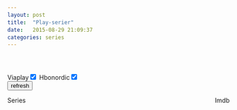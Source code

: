 ```yaml
---
layout: post
title:  "Play-serier"
date:   2015-08-29 21:09:37
categories: series
---
```

<header>
<style>
@media (max-width: 600px) {
  .facet_sidebar {
    display: none;
  }
}
</style>
</header>
<script>

(function() {
	var sheet = window.document.styleSheets[0];
	sheet.insertRule(".item {width:16.6%;}", sheet.cssRules.length);
	sheet.insertRule("@media screen and (max-width: 2200px){.item {width:20%;}}", sheet.cssRules.length);
	sheet.insertRule("@media screen and (max-width: 1750px){.item {width:25%;}}", sheet.cssRules.length);
	sheet.insertRule("@media screen and (max-width: 1200px){.item {width:33.3%;}}", sheet.cssRules.length);
	sheet.insertRule("@media screen and (max-width: 750px){.item {width:50%;}}", sheet.cssRules.length);
	sheet.insertRule("@media screen and (max-width: 550px){.item {width:100%;}}", sheet.cssRules.length);
	sheet.insertRule(".hbo-main-container .clearfix {width:100%;margin:0;}", sheet.cssRules.length);
	sheet.insertRule(".post-header {width:1026px;margin:0 auto;}", sheet.cssRules.length);
	sheet.insertRule("@media screen and (max-width: 1200px){.hbo-main-container .clearfix {width:100%;margin:0;} .post-header {width:auto;margin:0;}}", sheet.cssRules.length);
	sheet.insertRule("img {transition: opacity 0.5s ease-in-out;}", sheet.cssRules.length);
	sheet.insertRule(".notLoaded {opacity: 0;}", sheet.cssRules.length);
	sheet.insertRule("li.item:hover {transform: scale(1.1);z-index: 10; position: relative;}", sheet.cssRules.length);
	sheet.insertRule(".seen{right: 24px; top: 15px; color: red; cursor: pointer; position: absolute; color: red;cursor:pointer; font-size:1.3em}", sheet.cssRules.length);

	document.getElementsByClassName("main-container")[0].className += " hbo-main-container";

	var series_array = {};
	var refreshes_going = 0;

	if (!("ontouchstart" in document.documentElement)) {
		document.documentElement.className += " no-touch";
	}

    checkReady = function(callback) {
        if (window.jQuery) {
            callback(jQuery);
        }
        else {
            window.setTimeout(function() { checkReady(callback); }, 100);
        }
    };

    checkReady(function(jQuery) {
		var seen = localStorage.seen;
		if(seen==null)seen="";
		var rating = localStorage.rating;

		if(rating == null || rating == ""){
		   refresh();
		} else {
			series_array = JSON.parse(rating);
			create_table();
			sorter();
		}

		function refresh(){
			series_array = {};
			jQuery("body").append('<div id="spinner" style="position:fixed;padding:0;margin:0;top:0;left:0;width: 100%;height: 100%;background:rgba(255,255,255,0.5);"><img src="/assets/img/ajax-loader.gif" style="position:absolute;left:0;top:0;right:0;bottom:0;margin:auto;"></div>');
			
			$('input:checked').each(function(){
				var funcs = $(this).val();
				var func = window[funcs];
				func();
			});
		}
		
		refresh_via = function(){
			var pageNumber = 1;
			refreshes_going++;
			function via_page(pageNumber){
				jQuery.getJSON('https://content.viaplay.se/pcdash-se/serier/samtliga?block=1&partial=1&pageNumber='+pageNumber+'&sort=highest_ratings',function(data){
					if(data && data._embedded && data._embedded["viaplay:products"] && data._embedded["viaplay:products"].length > 0){
						for(var i in data._embedded["viaplay:products"]){
							var product = data._embedded["viaplay:products"][i];
							var content = product.content;
							var title = content.series.title;
							var rating = (content.imdb && content.imdb.rating)?content.imdb.rating:null;
							var link = "http://viaplay.se/serier/"+product.publicPath;
							var thumb = (content.images && content.images.boxart)?content.images.boxart.url:content.images.landscape.url;
							var poster = content.images.landscape.url;
							
							series_array[title] = {"rating":rating,"link":link,"thumb":thumb,"poster":poster,"poster_large":poster};
						}
					
						via_page(pageNumber+1);
					} else {
						refreshes_going--;
						if(refreshes_going==0){
							create_table();
						}
					}
				});
			}
			via_page(1);
		}
		
		refresh_hbo = function(){
			refreshes_going++;
			jQuery.get('https://api-hbon.hbo.clearleap.com/cloffice/client/web/browse/f5dde064-495d-41dc-8cd7-cbb76baaf8d0',function(data){

				$(data).find("item").each(function () {
					var el = $(this);
					var title = el.find("title").text();
					var guid = el.find("guid").text();
					var link = 'https://se.hbonordic.com/series/'+title.replace(" ","-").toLowerCase()+'/'+guid
					var thumb = "";
					var poster = "";
					var poster_large = "";
					el.children("media\\:thumbnail").each(function(){
						if($(this).attr("profile") == "NORDIC-THUMB"){
							thumb = $(this).attr("url").replace("https","http");
						} else if($(this).attr("profile") == "NORDIC-POSTER"){
							poster = $(this).attr("url").replace("https","http");
						} else if($(this).attr("profile") == "NORDIC-POSTER-LARGE"){
							poster_large = $(this).attr("url").replace("https","http");
						}
					});
					
					series_array[title] = {"rating":null,"link":link,"thumb":thumb,"poster":poster,"poster_large":poster_large};
				});
				
				refreshes_going--;
				if(refreshes_going==0){
					create_table();
				}
			});
		}
		
		refresh_cmore = function(){
			refreshes_going++;
			var cmore = "http://www.cmore.se";
			jQuery.get(cmore+'/serier',function(data){
console.log(data);
				$(data).find("#main-wrapper .results-section .item").each(function () {
					var el;// = $(this);
					var title;// = el.find("title.a").text();
					var link;// = cmore+el.find(".item-link").attr("href");
					var thumb;// = cmore+el.find(".image").attr("src");
					var poster;// = thumb;
					var poster_large;// = thumb;

					series_array[title] = {"rating":null,"link":link,"thumb":thumb,"poster":poster,"poster_large":poster_large};
				});
				
				refreshes_going--;
				if(refreshes_going==0){
					create_table();
				}
			});
		}

		function create_table(){
			for(var title in series_array){
				if(seen.search(title+";") == -1){
					var imdb = series_array[title]["rating"];
					var link = series_array[title]["link"];
					var thumb = series_array[title]["thumb"];//224
					var poster = series_array[title]["poster"];//960
					var poster_large = series_array[title]["poster_large"];//1120
					jQuery("#hbotable").append('<li class="item"'+((imdb!=null)?' data-rating="'+imdb+'"':'')+' style="float:left;"><a href="'+link+'"><div style="position:relative"><div style="position:relative; width:100%; height:0; padding-top:56%;"><img src="data:image/gif;base64,R0lGODlhAQABAIAAAAAAAP///yH5BAEAAAAALAAAAAABAAEAAAIBRAA7" data-src="'+thumb+'" data-sizes="(min-width: 2200px) 16.6vw, (min-width: 1750px) 20vw, (min-width: 1200px) 25vw, (min-width: 750px) 33.3vw, (min-width: 550px) 50vw, 100vw" data-srcset="'+thumb+' 224w, '+poster+' 960w, '+poster_large+' 1120w" class="image notLoaded" style="position:absolute; top:0; left:0; width:100%;" width="100%"><span class="seen">x</span></img></div><div><a href="'+link+'" class="hbotitle" style="color: #292D32;text-decoration: none;margin-left:10%;width:70%;height:78px;display:block;float:left;">'+title+'</a><span class="imdbrating" style="float:right;margin-right:10%;max-width:10%;color: #292D32;">'+((imdb!=null)?imdb:'')+'</span></div></div></a></li>');	
				} else {
					series_array[title].delete;
				}
			}
			jQuery("#spinner").hide();
			hboloaded();
			listen_images();
		}

		function hboloaded(){
			var $item = jQuery('.item:not([data-rating]):not(.running)');
			var i = 0;
			var retries = 5;

			$item.each(function(){
				jQuery("#spinner").show();
				var $this = jQuery(this);
				var $title = $this.find('.hbotitle');
				var name = $title.html().trim().replace("&amp;", "&");

				var data = {
					't':name,
					'plot':'short',
					'type':'series',
					'r':'json'
				}
				$title.parent().parent().find('.imdbrating').html('<img src="/assets/img/ajax-loader.gif">');
				$this.addClass('running');
				jQuery.ajax({
					'url':'http://www.omdbapi.com/',
					'data':data,
					'success':function(response){
						$parent = $title.parents(".item");
						var rating = 0;
						if(response.Response == "True" && jQuery.isNumeric(response.imdbRating)){
							rating = response.imdbRating;
						}

						$parent.attr('data-rating',rating).find('.imdbrating').html(rating);
						series_array[name].rating = rating;
						$this.removeClass('running');

						i++;
						if(i == $item.length){
							sorter();
							store();
							jQuery("#spinner").hide();
						}
					},
					'timeout':10000,
					'error':function(){
						retries--;
						if(retries >= 0){
							store();
							$this.removeClass('running');
							hboloaded();
						} else {
							location.reload();
						}
					},
					'dataType':'json'
					});
			});
		}
		
		function listen_images(){
			jQuery(window).scroll(load_images);
			jQuery(window).resize(load_images);
		}
		
		function load_images(){
			if($(".image.notLoaded").length>0){
				var wtop = $(window).scrollTop();
				var wbottom = wtop + $(window).height();
				
				function load_image(){
					jQuery(".image.notLoaded").each(function(){
						var $this = jQuery(this);
						var top = $this.offset().top;
						var bottom = top+$this.height();

						if(bottom > wtop && top < wbottom){
							$this.attr("src",$this.data("src")).removeAttr("data-src").attr("sizes",$this.data("sizes")).removeAttr("data-sizes").attr("srcset",$this.data("srcset")).removeAttr("data-srcset").css('position','static').load(function(){
								$this.removeClass("notLoaded").parent().css({'padding-top':'0px','height':'auto'});
							});
						}
					});
				}
				
				load_image();
			}
		}

		function sorter(){
			jQuery("#sortimdb").click(sort_imdb);
			jQuery("#sortname").click(sort_name);

			jQuery(".seen").click(function(e){
				if(seen == undefined)seen=null;
				seen += jQuery(this).parents('.item').find('.hbotitle').html() + ";";
				if(localStorage.seen!=null)localStorage.removeItem("seen");
				localStorage.seen=seen;
				jQuery(this).parents(".item").remove();
				load_images();
				e.preventDefault();
			});

			jQuery("#refresh").click(function(){
				jQuery(".item").remove();
				refresh();
				store();
				return false;
			});

			jQuery(".no-touch .item").find(".seen").css("visibility","hidden");
			jQuery(".no-touch .item").hover(function(){$(this).find(".seen").css("visibility","visible");},function(){$(this).find(".seen").css("visibility","hidden");});

			sort_imdb();
		};

		function store(){
			if(localStorage.rating!=null)localStorage.removeItem("rating");
			localStorage.rating=JSON.stringify(series_array);
		}

		function sort_imdb(){
			jQuery(".item").sort(function(a,b){
				return b.dataset.rating - a.dataset.rating; 
			}).appendTo("#hbotable");
			load_images();
		}

		function sort_name(){
			jQuery(".item").sort(function(a,b){
				var A = a.getElementsByClassName("hbotitle")[0].innerHTML.toLowerCase();
				var B = b.getElementsByClassName("hbotitle")[0].innerHTML.toLowerCase();
				if (A < B){
					return -1;
				}else if (A > B){
					return  1;
				}else{
					return 0;
				}
			}).appendTo("#hbotable");
			load_images();
		}
    });
})();
</script>

<span>Viaplay</span><input type="checkbox" value="refresh_via" name="viaplay" checked="checked">
<span>Hbonordic</span><input type="checkbox" value="refresh_hbo" name="hbo" checked="checked">
<br>
<button id="refresh">refresh</button>
<ul id="hbotable" style="width:100%;padding:0;margin-bottom:100px;list-style:none">
    <li style="float:left;width:100%">
	<div id="sortname" style="cursor:pointer;float:left;">Series</div>
        <div id="sortimdb" style="cursor:pointer;float:right">Imdb</div>
    <li>
</ul>
